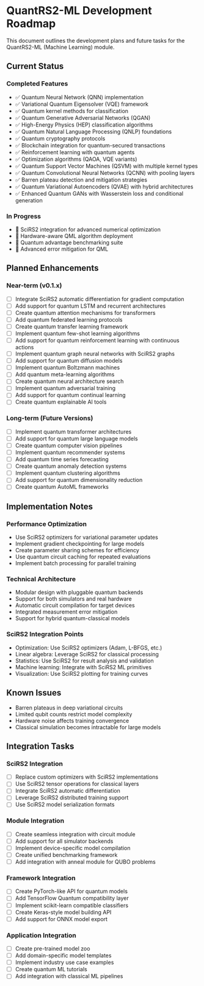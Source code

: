# QuantRS2-ML Development Roadmap

This document outlines the development plans and future tasks for the QuantRS2-ML (Machine Learning) module.

## Current Status

### Completed Features

- ✅ Quantum Neural Network (QNN) implementation
- ✅ Variational Quantum Eigensolver (VQE) framework
- ✅ Quantum kernel methods for classification
- ✅ Quantum Generative Adversarial Networks (QGAN)
- ✅ High-Energy Physics (HEP) classification algorithms
- ✅ Quantum Natural Language Processing (QNLP) foundations
- ✅ Quantum cryptography protocols
- ✅ Blockchain integration for quantum-secured transactions
- ✅ Reinforcement learning with quantum agents
- ✅ Optimization algorithms (QAOA, VQE variants)
- ✅ Quantum Support Vector Machines (QSVM) with multiple kernel types
- ✅ Quantum Convolutional Neural Networks (QCNN) with pooling layers
- ✅ Barren plateau detection and mitigation strategies
- ✅ Quantum Variational Autoencoders (QVAE) with hybrid architectures
- ✅ Enhanced Quantum GANs with Wasserstein loss and conditional generation

### In Progress

- 🔄 SciRS2 integration for advanced numerical optimization
- 🔄 Hardware-aware QML algorithm deployment
- 🔄 Quantum advantage benchmarking suite
- 🔄 Advanced error mitigation for QML

## Planned Enhancements

### Near-term (v0.1.x)

- [ ] Integrate SciRS2 automatic differentiation for gradient computation
- [ ] Add support for quantum LSTM and recurrent architectures
- [ ] Create quantum attention mechanisms for transformers
- [ ] Add quantum federated learning protocols
- [ ] Create quantum transfer learning framework
- [ ] Implement quantum few-shot learning algorithms
- [ ] Add support for quantum reinforcement learning with continuous actions
- [ ] Implement quantum graph neural networks with SciRS2 graphs
- [ ] Add support for quantum diffusion models
- [ ] Implement quantum Boltzmann machines
- [ ] Add quantum meta-learning algorithms
- [ ] Create quantum neural architecture search
- [ ] Implement quantum adversarial training
- [ ] Add support for quantum continual learning
- [ ] Create quantum explainable AI tools

### Long-term (Future Versions)

- [ ] Implement quantum transformer architectures
- [ ] Add support for quantum large language models
- [ ] Create quantum computer vision pipelines
- [ ] Implement quantum recommender systems
- [ ] Add quantum time series forecasting
- [ ] Create quantum anomaly detection systems
- [ ] Implement quantum clustering algorithms
- [ ] Add support for quantum dimensionality reduction
- [ ] Create quantum AutoML frameworks

## Implementation Notes

### Performance Optimization
- Use SciRS2 optimizers for variational parameter updates
- Implement gradient checkpointing for large models
- Create parameter sharing schemes for efficiency
- Use quantum circuit caching for repeated evaluations
- Implement batch processing for parallel training

### Technical Architecture
- Modular design with pluggable quantum backends
- Support for both simulators and real hardware
- Automatic circuit compilation for target devices
- Integrated measurement error mitigation
- Support for hybrid quantum-classical models

### SciRS2 Integration Points
- Optimization: Use SciRS2 optimizers (Adam, L-BFGS, etc.)
- Linear algebra: Leverage SciRS2 for classical processing
- Statistics: Use SciRS2 for result analysis and validation
- Machine learning: Integrate with SciRS2 ML primitives
- Visualization: Use SciRS2 plotting for training curves

## Known Issues

- Barren plateaus in deep variational circuits
- Limited qubit counts restrict model complexity
- Hardware noise affects training convergence
- Classical simulation becomes intractable for large models

## Integration Tasks

### SciRS2 Integration
- [ ] Replace custom optimizers with SciRS2 implementations
- [ ] Use SciRS2 tensor operations for classical layers
- [ ] Integrate SciRS2 automatic differentiation
- [ ] Leverage SciRS2 distributed training support
- [ ] Use SciRS2 model serialization formats

### Module Integration
- [ ] Create seamless integration with circuit module
- [ ] Add support for all simulator backends
- [ ] Implement device-specific model compilation
- [ ] Create unified benchmarking framework
- [ ] Add integration with anneal module for QUBO problems

### Framework Integration
- [ ] Create PyTorch-like API for quantum models
- [ ] Add TensorFlow Quantum compatibility layer
- [ ] Implement scikit-learn compatible classifiers
- [ ] Create Keras-style model building API
- [ ] Add support for ONNX model export

### Application Integration
- [ ] Create pre-trained model zoo
- [ ] Add domain-specific model templates
- [ ] Implement industry use case examples
- [ ] Create quantum ML tutorials
- [ ] Add integration with classical ML pipelines